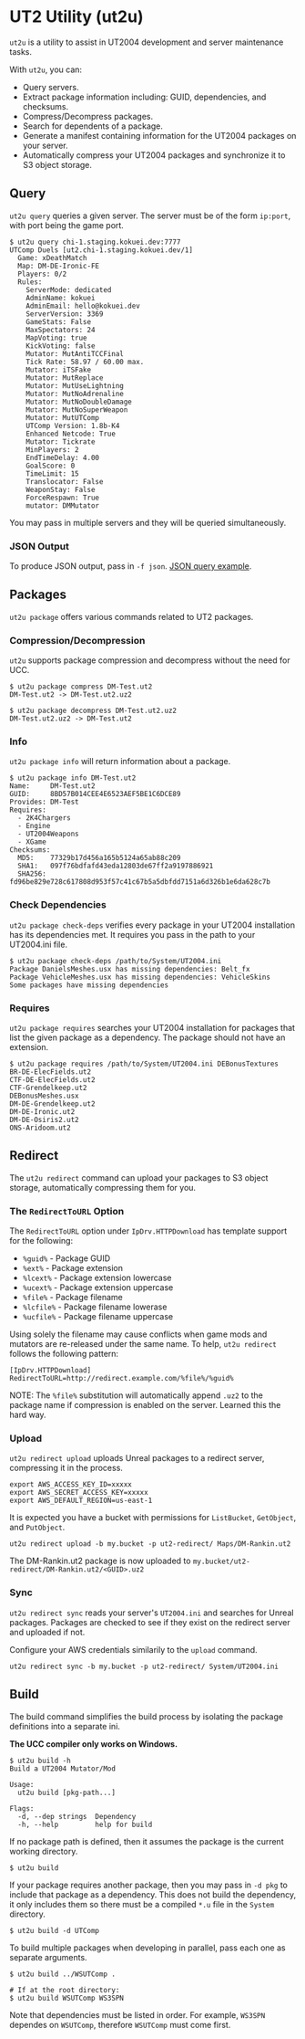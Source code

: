 # UT2 Utility (ut2u) 

`ut2u` is a utility to assist in UT2004 development and server maintenance
tasks.

With `ut2u`, you can:

* Query servers.
* Extract package information including: GUID, dependencies, and
  checksums.
* Compress/Decompress packages.
* Search for dependents of a package.
* Generate a manifest containing information for the UT2004 packages on your
  server.
* Automatically compress your UT2004 packages and synchronize it to S3 object
  storage.


## Query

`ut2u query` queries a given server. The server must be of the form
`ip:port`, with port being the game port.

```console
$ ut2u query chi-1.staging.kokuei.dev:7777
UTComp Duels [ut2.chi-1.staging.kokuei.dev/1]
  Game: xDeathMatch
  Map: DM-DE-Ironic-FE
  Players: 0/2
  Rules:
    ServerMode: dedicated
    AdminName: kokuei
    AdminEmail: hello@kokuei.dev
    ServerVersion: 3369
    GameStats: False
    MaxSpectators: 24
    MapVoting: true
    KickVoting: false
    Mutator: MutAntiTCCFinal
    Tick Rate: 58.97 / 60.00 max.
    Mutator: iTSFake
    Mutator: MutReplace
    Mutator: MutUseLightning
    Mutator: MutNoAdrenaline
    Mutator: MutNoDoubleDamage
    Mutator: MutNoSuperWeapon
    Mutator: MutUTComp
    UTComp Version: 1.8b-K4
    Enhanced Netcode: True
    Mutator: Tickrate
    MinPlayers: 2
    EndTimeDelay: 4.00
    GoalScore: 0
    TimeLimit: 15
    Translocator: False
    WeaponStay: False
    ForceRespawn: True
    mutator: DMMutator
```

You may pass in multiple servers and they will be queried simultaneously.


### JSON Output

To produce JSON output, pass in `-f json`. [JSON query example](doc/query-example.json).


## Packages

`ut2u package` offers various commands related to UT2 packages.


### Compression/Decompression

`ut2u` supports package compression and decompress without the need for UCC.

```console
$ ut2u package compress DM-Test.ut2
DM-Test.ut2 -> DM-Test.ut2.uz2
```

```console
$ ut2u package decompress DM-Test.ut2.uz2
DM-Test.ut2.uz2 -> DM-Test.ut2
```


### Info

`ut2u package info` will return information about a package.

```console
$ ut2u package info DM-Test.ut2
Name:     DM-Test.ut2
GUID:     8BD57B014CEE4E6523AEF5BE1C6DCE89
Provides: DM-Test
Requires:
  - 2K4Chargers
  - Engine
  - UT2004Weapons
  - XGame
Checksums:
  MD5:    77329b17d456a165b5124a65ab88c209
  SHA1:   097f76bdfafd43eda12803de67ff2a9197886921
  SHA256: fd96be829e728c617808d953f57c41c67b5a5dbfdd7151a6d326b1e6da628c7b
```


### Check Dependencies

`ut2u package check-deps` verifies every package in your UT2004
installation has its dependencies met. It requires you pass in the
path to your UT2004.ini file.

```console
$ ut2u package check-deps /path/to/System/UT2004.ini
Package DanielsMeshes.usx has missing dependencies: Belt_fx
Package VehicleMeshes.usx has missing dependencies: VehicleSkins
Some packages have missing dependencies
```


### Requires

`ut2u package requires` searches your UT2004 installation for packages that
list the given package as a dependency. The package should not have an
extension.

```console
$ ut2u package requires /path/to/System/UT2004.ini DEBonusTextures
BR-DE-ElecFields.ut2
CTF-DE-ElecFields.ut2
CTF-Grendelkeep.ut2
DEBonusMeshes.usx
DM-DE-Grendelkeep.ut2
DM-DE-Ironic.ut2
DM-DE-Osiris2.ut2
ONS-Aridoom.ut2
```


## Redirect

The `ut2u redirect` command can upload your packages to S3 object storage,
automatically compressing them for you.


### The `RedirectToURL` Option

The `RedirectToURL` option under `IpDrv.HTTPDownload` has template support for
the following:

* `%guid%` - Package GUID
* `%ext%` - Package extension
* `%lcext%` - Package extension lowercase
* `%ucext%` - Package extension uppercase
* `%file%` - Package filename
* `%lcfile%` - Package filename lowerase
* `%ucfile%` - Package filename uppercase

Using solely the filename may cause conflicts when game mods and mutators are
re-released under the same name. To help, `ut2u redirect` follows the following
pattern:

```
[IpDrv.HTTPDownload]
RedirectToURL=http://redirect.example.com/%file%/%guid%
```

NOTE: The `%file%` substitution will automatically append `.uz2` to the package
name if compression is enabled on the server. Learned this the hard way.


### Upload

`ut2u redirect upload` uploads Unreal packages to a redirect server, compressing
it in the process.

```
export AWS_ACCESS_KEY_ID=xxxxx
export AWS_SECRET_ACCESS_KEY=xxxxx
export AWS_DEFAULT_REGION=us-east-1
```

It is expected you have a bucket with permissions for `ListBucket`, `GetObject`,
and `PutObject`.

```
ut2u redirect upload -b my.bucket -p ut2-redirect/ Maps/DM-Rankin.ut2
```

The DM-Rankin.ut2 package is now uploaded to
`my.bucket/ut2-redirect/DM-Rankin.ut2/<GUID>.uz2`


### Sync

`ut2u redirect sync` reads your server's `UT2004.ini` and searches for Unreal
packages. Packages are checked to see if they exist on the redirect server and
uploaded if not.

Configure your AWS credentials similarily to the `upload` command.

```
ut2u redirect sync -b my.bucket -p ut2-redirect/ System/UT2004.ini
```


## Build

The build command simplifies the build process by isolating the package
definitions into a separate ini.

**The UCC compiler only works on Windows.**

```
$ ut2u build -h
Build a UT2004 Mutator/Mod

Usage:
  ut2u build [pkg-path...]

Flags:
  -d, --dep strings  Dependency
  -h, --help         help for build
```

If no package path is defined, then it assumes the package is the current
working directory.

```
$ ut2u build
```

If your package requires another package, then you may pass in `-d pkg` to
include that package as a dependency. This does not build the dependency, it
only includes them so there must be a compiled `*.u` file in the `System`
directory.

```
$ ut2u build -d UTComp
```

To build multiple packages when developing in parallel, pass each one as
separate arguments.

```
$ ut2u build ../WSUTComp .

# If at the root directory:
$ ut2u build WSUTComp WS3SPN
```

Note that dependencies must be listed in order. For example, `WS3SPN` dependes
on `WSUTComp`, therefore `WSUTComp` must come first.
